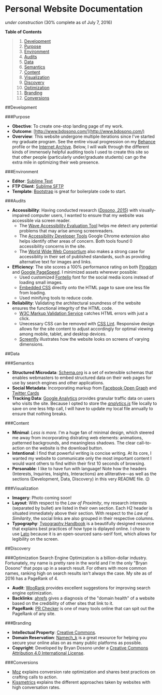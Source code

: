 # Personal Website Documentation
*under construction* (30% complete as of July 7, 2016)

**Table of Contents**

> 1. [Development](#development)
>  1. [Purpose](#purpose)
>  2. [Environment](#environment)
>  3. [Audits](#audits)
> 2. [Data](#data)
>  1. [Semantics](#semantics)
>  2. [Content](#content)
>  3. [Visualization](#visualization) 
> 3. [Discovery](#discovery)
>  1. [Optimization](#optimization)
>  2. [Branding](#branding)
>  3. [Conversions](#conversions)

##Development

###Purpose
+ **Obective**: To create one-stop landing page of my work.
+ **Outcome**: [http://www.bdosono.com/](http://www.bdosono.com/)
+ **Overview**: This website undergone multiple iterations since I've started my graduate program. See the entire visual progression on my [Behance](https://www.behance.net/gallery/38857453/Personal-Website) profile or the [Internet Archive](https://web.archive.org/web/*/http://www.bdosono.com/). Below, I will walk through the different kinds of immensely helpful auditing tools I used to create this site so that other people (particularly under/graduate students) can go the extra mile in optimizing their web presence.

###Environment
+ **Editor**: [Sublime Text](https://www.sublimetext.com/) 
+ **FTP Client**: [Sublime SFTP](https://wbond.net/sublime_packages/sftp) 
+ **Template**: [Bootstrap](http://getbootstrap.com/) is great for boilerplate code to start.

###Audits
+ **Accessibility**: Having conducted research ([*Dosono, 2015*](https://www.usenix.org/system/files/conference/soups2015/soups15-paper-dosono.pdf)) with visually-impaired computer users, I wanted to ensure that my website was accessible via screen reader. 
  + The [Wave Accessibility Evaluation Tool](http://wave.webaim.org/report#/http://www.bdosono.com/) helps me detect any potential problems that may arise among screenreaders. 
  + The [Accessibility Developer Tools](https://chrome.google.com/webstore/detail/accessibility-developer-t/fpkknkljclfencbdbgkenhalefipecmb) Google Chrome extension also helps identify other areas of concern. Both tools found 0 accessibility concerns in the site. 
  + The [World Wide Web Consortium](https://www.w3.org/standards/webdesign/accessibility) also makes a strong case for accessiblity in their set of published standards, such as providing alternative text for images and links.
+ **Efficiency**: The site scores a 100% performance rating on both [Pingdom](https://tools.pingdom.com/#!/bGotxy/http://www.bdosono.com/) and [Google PageSpeed](https://developers.google.com/speed/pagespeed/insights/?url=http%3A%2F%2Fwww.bdosono.com%2F). I minimized assets wherever possible:
  + Used customized [Fontello](http://fontello.com/) font for the social media icons instead of loading small images.
  + [Embedded CSS](http://www.w3schools.com/html/html_css.asp) directly onto the HTML page to save one less file from loading.
  + Used minifying tools to reduce code.
+ **Reliability**: Validating the architectural soundness of the website ensures the functional integrity of the HTML code.
  + [W3C Markup Validation Service](https://validator.w3.org/) catches HTML errors with just a click.
  + Unecessary CSS can be removed with [CSS Lint](http://csslint.net/). Responsive design allows for the site content to adjust accordingly for optimal viewing among mobile, tablet, and desktop devices.
  + [Screenfly](http://quirktools.com/screenfly/#u=http%3A//www.bdosono.com/&w=1024&h=600&s=1) illustrates how the website looks on screens of varying dimensions.

##Data

###Semantics
+ **Structured Microdata**: [Schema.org](http://schema.org/) is a set of extensible schemas that enables webmasters to embed structured data on their web pages for use by search engines and other applications.
+ **Social Metadata**: Incorporating markup from [Facebook Open Graph](https://developers.facebook.com/docs/sharing/webmasters) and [Twitter Cards](https://dev.twitter.com/cards/overview)
+ **Tracking Data**: [Google Analytics](https://analytics.google.com) provides granular traffic data on users who visits the site. Because I opted to store the [*analytics.js*](https://www.google-analytics.com/analytics.js) file locally to save on one less http call, I will have to update my local file annually to ensure that nothing breaks. 

###Content
+ **Minimal**: _Less is more._ I'm a huge fan of minimal design, which steered me away from incorporating distrating web elements: animations, patterned backgrounds, and meaningless shadows. The clear call-to-action on the website is the download button. 
+ **Intentional**: I find that powerful writing is concise writing. At its core, I wanted my website to communicate only the most important content I would want others to find within their first 10 seconds of browsing.
+ **Personable**: I like to have fun with language! Note how the headers (Interests, Inquiries, Insights, Interactions) are alliterative—as well as the sections (Development, Data, Discovery) in this very README file. :wink:

###Visualization
+ **Imagery**: Photo coming soon!
+ **Layout**: With respect to the *Law of Proximity*, my research interests (separated by bullet) are listed in their own section. Each H2 header is situated immediately above their section. With respect to the *Law of Similarity*, the social links are also grouped in their respective columns.
+ **Typography**: [Typography Handbook](http://typographyhandbook.com/) is a beautifully designed resource that explains best practices of how type is diplayed online. I chose to use [Lato](http://www.latofonts.com/lato-free-fonts/) because it is an open-sourced sans-serif font, which allows for legibility on the screen.

##Discovery

###Optimization
Search Engine Optimization is a billion-dollar industry. Fortunately, my name is pretty rare in the world and I'm the only "Bryan Dosono" that pops up in a search result. For others with more common names, ranking high on search results isn't always the case.  My site as of 2016 has a PageRank of 4. 
+ **Audit**: [WooRank](https://www.woorank.com/) provides excellent suggestions for improving search engine optimization.
+ **Backlinks**: [ahrefs](https://ahrefs.com/) gives a diagnosis of the "domain health" of a website based on the credibility of other sites that link to it.
+ **PageRank**: [PR Checker](http://www.prchecker.info/) is one of many tools online that can spit out the PageRank of any site.

###Branding
+ **Intellectual Property**: [Creative Commons](https://creativecommons.org/). 
+ **Domain Reservation**: [Namech_k](https://namechk.com/) is a great resource for helping you secure your online alias on as many public platforms as possible. 
+ **Copyright**: Developed by Bryan Dosono under a [Creative Commons Attribution 4.0 International License](https://creativecommons.org/licenses/by/4.0/).

###Conversions
+ [Moz](https://moz.com/learn/seo/conversion-rate-optimization) explains conversion rate optimization and shares best practices on crafting calls to action.
+ [Kissmetrics](https://blog.kissmetrics.com/what-converting-websites-do/) explains the different approaches taken by websites with high conversation rates.
